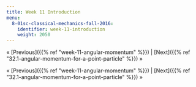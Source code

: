 ```yaml
---
title: Week 11 Introduction
menu:
  8-01sc-classical-mechanics-fall-2016:
    identifier: week-11-introduction
    weight: 2050
---
```

« [Previous]({{% ref "week-11-angular-momentum" %}}) | [Next]({{% ref "32.1-angular-momentum-for-a-point-particle" %}}) »

« [Previous]({{% ref "week-11-angular-momentum" %}}) | [Next]({{% ref "32.1-angular-momentum-for-a-point-particle" %}}) »